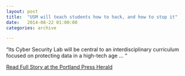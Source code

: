 ```yaml
---
layout: post
title:  "USM will teach students how to hack, and how to stop it"
date:   2014-08-22 01:00:00
categories: archive

---
```


<p>“Its Cyber Security Lab will be central to an interdisciplinary curriculum focused on protecting data in a high-tech age … “</p>

<a href="http://www.pressherald.com/2014/08/22/usm-will-teach-students-how-to-hack-and-how-to-stop-it/">Read Full Story at the Portland Press Herald</a>
